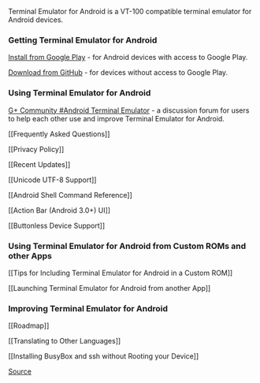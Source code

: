 Terminal Emulator for Android is a VT-100 compatible terminal emulator for Android devices.

### Getting Terminal Emulator for Android

[Install from Google Play](https://play.google.com/store/apps/details?id=jackpal.androidterm) - for Android devices with access to Google Play.

[Download from GitHub](http://jackpal.github.com/Android-Terminal-Emulator/) - for devices without access to Google Play.

### Using Terminal Emulator for Android

[G+ Community #Android Terminal Emulator](https://plus.google.com/u/0/communities/106164413936367578283) - a discussion forum for users to help each other use and improve Terminal Emulator for Android.

[[Frequently Asked Questions]]

[[Privacy Policy]]

[[Recent Updates]]

[[Unicode UTF-8 Support]]

[[Android Shell Command Reference]]

[[Action Bar (Android 3.0+) UI]]

[[Buttonless Device Support]]

### Using Terminal Emulator for Android from Custom ROMs and other Apps

[[Tips for Including Terminal Emulator for Android in a Custom ROM]]

[[Launching Terminal Emulator for Android from another App]]

### Improving Terminal Emulator for Android

[[Roadmap]]

[[Translating to Other Languages]]

[[Installing BusyBox and ssh without Rooting your Device]]

[Source](http://github.com/jackpal/Android-Terminal-Emulator/)